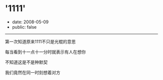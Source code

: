 # '1111'

- date: 2008-05-09
- public: false

--------------------------


第一次知道原来1111不只是光棍的意思

每当看到十一点十一分时就表示有人在想你

不知道这是不是种默契

我们竟然在同一时刻想着对方
